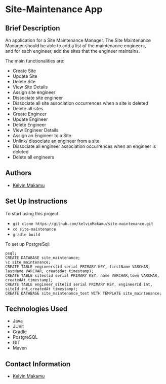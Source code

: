 # Site-Maintenance App

## Brief Description

An application for a Site Maintenance Manager. The Site Maintenance Manager should be able to add a list of the maintenance engineers, <br/>
and for each engineer, add the sites that the engineer maintains.

The main functionalities are:<br>
* Create Site
* Update Site
* Delete Site
* View Site Details
* Assign site engineer
* Dissociate site engineer
* Dissociate all site association occurrences when a site is deleted
* Delete all sites
* Create Engineer
* Update Engineer
* Delete Engineer
* View Engineer Details
* Assign an Engineer to a Site
* Unlink/ dissociate an engineer from a site
* Dissociate all engineer association occurrences when an engineer is deleted
* Delete all engineers

## Authors

* [Kelvin Makamu](https://github.com/kelvinMakamu)

## Set Up Instructions

To start using this project:

* `git clone https://github.com/kelvinMakamu/site-maintenance.git`
* `cd site-maintenance`
* `gradle build`

To set up PostgreSql:
````
psql;
CREATE DATABASE site_maintenance;
\c site_maintenance;
CREATE TABLE engineers(id serial PRIMARY KEY, firstName VARCHAR, lastName VARCHAR, createdAt timestamp);
CREATE TABLE sites(id serial PRIMARY KEY, name VARCHAR,town VARCHAR, createdAt timestamp);
CREATE TABLE engineer_site(id serial PRIMARY KEY, engineerId int, siteId int,createdAt timestamp);
CREATE DATABASE site_maintenance_test WITH TEMPLATE site_maintenance;
````

## Technologies Used

* Java
* JUnit
* Gradle
* PostgreSQL
* GIT
* Maven

## Contact Information

* [Kelvin Makamu](mailto:profmakamu@gmail.com?subject=[GitHub]%20Private%20and%20Confidential)